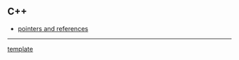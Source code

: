 ## C++
- [pointers and references](https://frainfreeze.github.io/studying/practice/pointers.html)


--------
[template](https://frainfreeze.github.io/studying/practice/template.html)